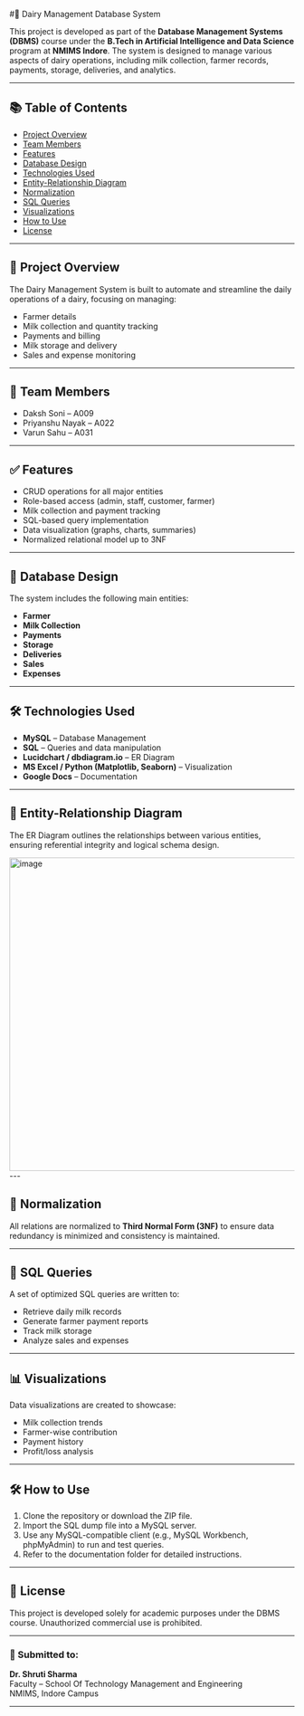 #🐄 Dairy Management Database System

This project is developed as part of the **Database Management Systems (DBMS)** course under the **B.Tech in Artificial Intelligence and Data Science** program at **NMIMS Indore**. The system is designed to manage various aspects of dairy operations, including milk collection, farmer records, payments, storage, deliveries, and analytics.

---

## 📚 Table of Contents

- [Project Overview](#project-overview)
- [Team Members](#team-members)
- [Features](#features)
- [Database Design](#database-design)
- [Technologies Used](#technologies-used)
- [Entity-Relationship Diagram](#entity-relationship-diagram)
- [Normalization](#normalization)
- [SQL Queries](#sql-queries)
- [Visualizations](#visualizations)
- [How to Use](#how-to-use)
- [License](#license)

---

## 🧠 Project Overview

The Dairy Management System is built to automate and streamline the daily operations of a dairy, focusing on managing:

- Farmer details
- Milk collection and quantity tracking
- Payments and billing
- Milk storage and delivery
- Sales and expense monitoring

---

## 👥 Team Members

- Daksh Soni – A009  
- Priyanshu Nayak – A022  
- Varun Sahu – A031  

---

## ✅ Features

- CRUD operations for all major entities
- Role-based access (admin, staff, customer, farmer)
- Milk collection and payment tracking
- SQL-based query implementation
- Data visualization (graphs, charts, summaries)
- Normalized relational model up to 3NF

---

## 🧱 Database Design

The system includes the following main entities:

- **Farmer**
- **Milk Collection**
- **Payments**
- **Storage**
- **Deliveries**
- **Sales**
- **Expenses**

---

## 🛠️ Technologies Used

- **MySQL** – Database Management  
- **SQL** – Queries and data manipulation  
- **Lucidchart / dbdiagram.io** – ER Diagram  
- **MS Excel / Python (Matplotlib, Seaborn)** – Visualization  
- **Google Docs** – Documentation  

---

## 🔗 Entity-Relationship Diagram

The ER Diagram outlines the relationships between various entities, ensuring referential integrity and logical schema design.

<img width="554" alt="image" src="https://github.com/user-attachments/assets/e27ca419-ea98-4c0a-aba3-79b12c607e59" />
---

## 🧹 Normalization

All relations are normalized to **Third Normal Form (3NF)** to ensure data redundancy is minimized and consistency is maintained.

---

## 🧾 SQL Queries

A set of optimized SQL queries are written to:

- Retrieve daily milk records
- Generate farmer payment reports
- Track milk storage
- Analyze sales and expenses

---

## 📊 Visualizations

Data visualizations are created to showcase:

- Milk collection trends
- Farmer-wise contribution
- Payment history
- Profit/loss analysis

---

## 🛠️ How to Use

1. Clone the repository or download the ZIP file.
2. Import the SQL dump file into a MySQL server.
3. Use any MySQL-compatible client (e.g., MySQL Workbench, phpMyAdmin) to run and test queries.
4. Refer to the documentation folder for detailed instructions.

---

## 📄 License

This project is developed solely for academic purposes under the DBMS course. Unauthorized commercial use is prohibited.

---

### 📌 Submitted to:

**Dr. Shruti Sharma**  
Faculty – School Of Technology Management and Engineering  
NMIMS, Indore Campus

---

